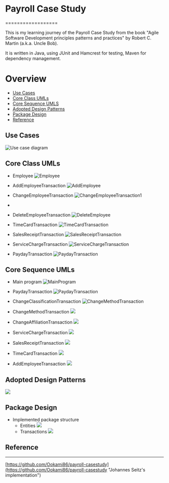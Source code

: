 # Payroll Case Study
==================

This is my learning journey of the Payroll Case Study from the book "Agile Software
Development principles patterns and practices" by Robert C. Martin (a.k.a. Uncle Bob).

It is written in Java, using JUnit and Hamcrest for testing, Maven for dependency management.

# Overview
  * [Use Cases](#use-case)
  * [Core Class UMLs](#core-class-UMLs)
  * [Core Sequence UMLS](#core-sequence-UMLs)
  * [Adopted Design Patterns](#design-patterns)
  * [Package Design](#package-design)
  * [Reference](#reference)

## Use Cases <a id="use-case"></a>
![Use case diagram](/images/Payroll-use-case.png)

## Core Class UMLs <a id="core-class-UMLs"></a>
* Employee
![Employee](/images/class-Employee.png)

* AddEmployeeTransaction
![AddEmployee](/images/class-AddEmployeeTransaction.png)

* ChangeEmployeeTransaction
![ChangeEmployeeTransaction1](/images/class-ChangeEmployeeTransaction.png)

*
* DeleteEmployeeTransaction
![DeleteEmployee](/images/class-DeleteEmployeeTransaction-1.png)

* TimeCardTransaction
![TimeCardTransaction](/images/class-TimeCardTransaction.png)

* SalesReceiptTransaction
![SalesReceiptTransaction](/images/class-SalesReceiptTransaction.png)

* ServiceChargeTransaction
![ServiceChargeTransaction](/images/class-ServiceChargeTransaction.png)

* PaydayTransaction
![PaydayTransaction](/images/class-paydaytransaction.png)

## Core Sequence UMLs <a id="core-sequence-UMLs"></a>
* Main program
![MainProgram](/images/seq-MainProgram.png)

* PaydayTransaction
![PaydayTransaction](/images/seq-PaydayTransaction.png)

* ChangeClassificationTransaction
![ChangeMethodTransaction](/images/seq-ChangeClassificationTransaction.png)

* ChangeMethodTransaction
![](/images/seq-ChangeMethodTransaction.png)

* ChangeAffiliationTransaction
![](/images/seq-ChangeAffiliationTransaction.png)

* ServiceChargeTransaction
![](/images/seq-ServiceChargeTransaction.png)

* SalesReceiptTransaction
![](/images/seq-SalesReceiptTransaction.png)

* TimeCardTransaction
![](/images/seq-TimeCardTransaction.png)

* AddEmployeeTransaction
![](/images/seq-AddEmployees.png)


## Adopted Design Patterns <a id="design-patterns"></a>
![](/images/designPatterns.png)

## Package Design <a id="package-design"></a>
* Implemented package structure
  * Entities
![](/images/payroll-implemented-entities.png)
  * Transactions
![](/images/payroll-implemented-trans-structure.png)

## Reference<a id="reference"></a>
---------
[https://github.com/Ookami86/payroll-casestudy](https://github.com/Ookami86/payroll-casestudy "Johannes Seitz's implementation")
